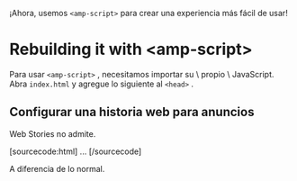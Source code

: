 ¡Ahora, usemos `<amp-script>` para crear una experiencia más fácil de usar!

# Rebuilding it with &lt;amp-script&gt;

Para usar `<amp-script>` , necesitamos importar su &#92; propio &#92; JavaScript. Abra `index.html` y agregue lo siguiente al `<head>` .

## Configurar una historia web para anuncios

Web Stories no admite.

[sourcecode:html]
<amp-story>
  <amp-story-auto-ads>
    <script type="application/json">
      {
        "ad-attributes": {
          // ad server configuration
        }
      }
    </script>
  </amp-story-auto-ads>
  <amp-story-page>
  ...
</amp-story>
[/sourcecode]

A diferencia de lo normal.
